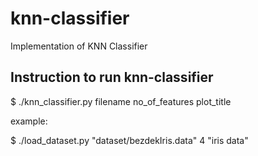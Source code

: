 # knn-classifier
Implementation of KNN Classifier

Instruction to run knn-classifier
---------------------------------

$ ./knn_classifier.py filename no_of_features plot_title

example:

$ ./load_dataset.py "dataset/bezdekIris.data" 4 "iris data"
